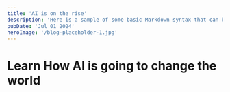 ```yaml
---
title: 'AI is on the rise'
description: 'Here is a sample of some basic Markdown syntax that can be used when writing Markdown content in Astro.'
pubDate: 'Jul 01 2024'
heroImage: '/blog-placeholder-1.jpg'
---
```



# Learn How AI is going to change the world


